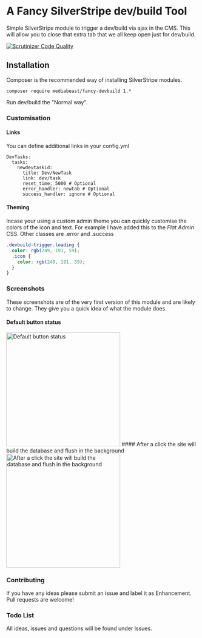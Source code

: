 # A Fancy SilverStripe dev/build Tool
Simple SilverStripe module to trigger a dev/build via ajax in the CMS.
This will allow you to close that extra tab that we all keep open just for dev/build.

[![Scrutinizer Code Quality](https://scrutinizer-ci.com/g/mediabeastnz/silverstripe-fancy-devbuild/badges/quality-score.png?b=master)](https://scrutinizer-ci.com/g/mediabeastnz/silverstripe-fancy-devbuild/?branch=master)

## Installation
Composer is the recommended way of installing SilverStripe modules.
```
composer require mediabeast/fancy-devbuild 1.*
```
Run dev/build the "Normal way".

### Customisation
#### Links
You can define additional links in your config.yml
```
DevTasks:
  tasks:
    newdevtaskid:
      title: Dev/NewTask
      link: dev/task
      reset_time: 5000 # Optional
      error_handler: newtab # Optional
      success_handler: ignore # Optional
```

#### Theming
Incase your using a custom admin theme you can quickly customise the colors of the icon and text.
For example I have added this to the *Flat Admin* CSS. Other classes are .error and .success
```css
.devbuild-trigger.loading {
  color: rgb(249, 191, 59);
  .icon {
    color: rgb(249, 191, 59);
  }
}
```

### Screenshots
These screenshots are of the very first version of this module and are likely to change.
They give you a quick idea of what the module does.

#### Default button status
<img width="300px" src="http://i.imgur.com/zYmHiQ4.png" alt="Default button status">
#### After a click the site will build the database and flush in the background
<img width="300px" src="http://i.imgur.com/Aik95L7.png" alt="After a click the site will build the database and flush in the background">

### Contributing
If you have any ideas please submit an issue and label it as Enhancement.
Pull requests are welcome!

### Todo List
All ideas, issues and questions will be found under Issues.
